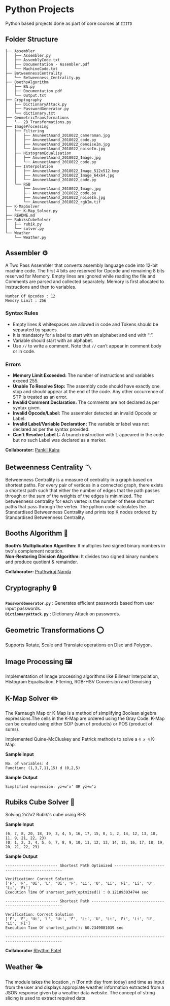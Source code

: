 # Python Projects

Python based projects done as part of core courses at `IIITD`

## Folder Structure  

```
├── Assembler
│   ├── Assembler.py
│   ├── AssemblyCode.txt
│   ├── Documentation - Assembler.pdf
│   └── MachineCode.txt
├── BetweennessCentrality
│   └── Betweenness_Centrality.py
├── BoothsAlgorithm
│   ├── BA.py
│   ├── Documentation.pdf
│   └── Output.txt
├── Cryptography
│   ├── DictionaryAttack.py
│   ├── PasswordGenerator.py
│   └── dictionary.txt
├── GeometricTransformations
│   └── 2D_Transformations.py
├── ImageProcessing
│   ├── Filtering
│   │   ├── AnuneetAnand_2018022_cameraman.jpg
│   │   ├── AnuneetAnand_2018022_code.py
│   │   ├── AnuneetAnand_2018022_denoiseIm.jpg
│   │   └── AnuneetAnand_2018022_noiseIm.jpg
│   ├── HistogramEqualisation
│   │   ├── AnuneetAnand_2018022_Image.jpg
│   │   └── AnuneetAnand_2018022_code.py
│   ├── Interpolation
│   │   ├── AnuneetAnand_2018022_Image_512x512.bmp
│   │   ├── AnuneetAnand_2018022_Image_64x64.jpg
│   │   └── AnuneetAnand_2018022_code.py
│   └── RGB
│       ├── AnuneetAnand_2018022_Image.jpg
│       ├── AnuneetAnand_2018022_code.py
│       ├── AnuneetAnand_2018022_noiseIm.jpg
│       └── AnuneetAnand_2018022_rgbIm.tif
├── K-MapSolver
│   └── K-Map_Solver.py
├── README.md
├── RubiksCubeSolver
│   ├── rubik.py
│   └── solver.py
└── Weather
    └── Weather.py
```

## Assembler :gear:

A Two Pass Assembler that converts assembly language code into 12-bit machine code. The first 4 bits are reserved for Opcode and remaining 8 bits reserved for Memory. Empty lines are ignored while reading the file and Comments are parsed and collected separately. Memory is first allocated to instructions and then to variables.

```
Number Of Opcodes : 12 
Memory Limit : 256
```

### Syntax Rules

- Empty lines & whitespaces are allowed in code and Tokens should be separated by spaces.
- It is mandatory for a label to start with an alphabet and end with “:”.
- Variable should start with an alphabet.
- Use `//` to write a comment. Note that `//` can’t appear in comment body or in code.

### Errors   

- **Memory Limit Exceeded:** The number of instructions and variables exceed 255.
- **Unable To Resolve Stop:** The assembly code should have exactly one stop and should appear at the end of the code. Any other occurrence of STP is treated as an error.
- **Invalid Comment Declaration:** The comments are not declared as per syntax given.
- **Invalid Opcode/Label:** The assembler detected an invalid Opcode or Label.
- **Invalid Label/Variable Declaration:** The variable or label was not declared as per the syntax provided.
- **Can't Resolve Label L:** A branch instruction with L appeared in the code but no such Label was declared as a marker.

**Collaborator:** [Pankil Kalra](https://github.com/pankilkalra)

## Betweenness Centrality :part_alternation_mark:
Betweenness Centrality is a measure of centrality in a graph based on shortest paths. For every pair of vertices in a connected graph, there exists a shortest path such that either the number of edges that the path passes through or the sum of the weights of the edges is minimized. The betweenness centrality for each vertex is the number of these shortest paths that pass through the vertex. The python code calculates the Standardised Betweenness Centrality and prints top K nodes ordered by Standardised Betweenness Centrality.

## Booths Algorithm :memo:

**Booth’s Multiplication Algorithm:** It multiplies two signed binary numbers in two's complement notation.   
**Non-Restoring Division Algorithm:** It divides two signed binary numbers and produce quotient & remainder.

**Collaborator:** [Pruthwiraj Nanda](https://github.com/pruthwi07) 


## Cryptography :lock:

**`PasswordGenerator.py`** : Generates efficient passwords based from user input passwords.   
**`DictionaryAttack.py`** : Dictionary Attack on passwords.

## Geometric Transformations :o:

Supports Rotate, Scale and Translate operations on Disc and Polygon.

## Image Processing 🖼️

Implementation of Image processing algorithms like Bilinear Interpolation, Histogram Equalisation, Fltering, RGB-HSV Conversion and Denoising

## K-Map Solver :pencil2:

The Karnaugh Map or K-Map is a method of simplifying Boolean algebra expressions.The cells in the K-Map are ordered using the Gray Code. K-Map can be created using either SOP (sum of products) or POS (product of sums).

Implemented Quine-McCluskey and Petrick methods to solve a `4 x 4` K-Map.

**Sample Input**
```
No. of variables: 4
Function: (1,3,7,11,15) d (0,2,5) 
```
**Sample Output**
```
Simplified expression: yz+w’x’ OR yz+w’z
```

## Rubiks Cube Solver :wrench:

Solving 2x2x2 Rubik's cube using BFS

**Sample Input**
```
(6, 7, 8, 20, 18, 19, 3, 4, 5, 16, 17, 15, 0, 1, 2, 14, 12, 13, 10, 11, 9, 21, 22, 23)
(0, 1, 2, 3, 4, 5, 6, 7, 8, 9, 10, 11, 12, 13, 14, 15, 16, 17, 18, 19, 20, 21, 22, 23)
```
**Sample Output**
```
----------------------- Shortest Path Optimized -----------------------------------------------

Verification: Correct Solution
['F', 'F', 'Ui', 'L', 'Ui', 'F', 'Li', 'U', 'Li', 'Fi', 'Li', 'U', 'Li', 'Fi']
Execution Time Of shortest_path_optmized() : 0.121093034744 sec

----------------------- Shortest Path ---------------------------------------------------------

Verification: Correct Solution
['F', 'F', 'Ui', 'L', 'Ui', 'F', 'Li', 'U', 'Li', 'Fi', 'Li', 'U', 'Li', 'Fi']
Execution Time Of shortest_path(): 60.2349081039 sec

-----------------------------------------------------------------------------------------------
```
**Collaborator** [Rhythm Patel](https://github.com/rhythm-patel)

## Weather :sun_behind_small_cloud:
The module takes the location , n (For nth day from today) and time as input from the user and displays
appropiate weather information extracted from a JSON response given by a weather data website.
The concept of string slicing is used to extract required data.
